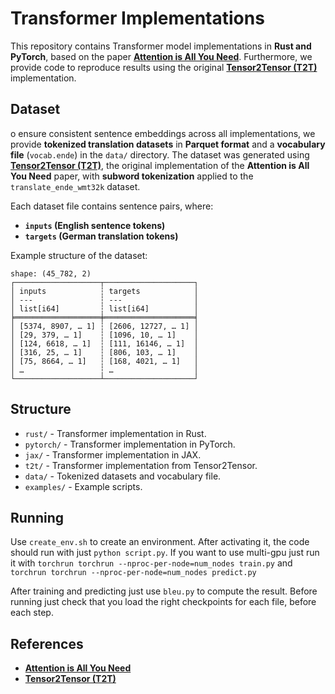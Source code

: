 # **Transformer Implementations**

This repository contains Transformer model implementations in **Rust and PyTorch**, based on the paper **[Attention is All You Need](https://arxiv.org/pdf/1706.03762)**. Furthermore, we provide code to reproduce results using the original **[Tensor2Tensor (T2T)](https://github.com/tensorflow/tensor2tensor.git)** implementation.

## **Dataset**
o ensure consistent sentence embeddings across all implementations, we provide **tokenized translation datasets** in **Parquet format** and a **vocabulary file** (`vocab.ende`) in the `data/` directory. The dataset was generated using **[Tensor2Tensor (T2T)](https://github.com/tensorflow/tensor2tensor.git)**, the original implementation of the **Attention is All You Need** paper, with **subword tokenization** applied to the `translate_ende_wmt32k` dataset.

Each dataset file contains sentence pairs, where:
- **`inputs` (English sentence tokens)**  
- **`targets` (German translation tokens)**  

Example structure of the dataset:  
```
shape: (45_782, 2)
┌───────────────────┬────────────────────┐
│ inputs            ┆ targets            │
│ ---               ┆ ---                │
│ list[i64]         ┆ list[i64]          │
╞═══════════════════╪════════════════════╡
│ [5374, 8907, … 1] ┆ [2606, 12727, … 1] │
│ [29, 379, … 1]    ┆ [1096, 10, … 1]    │
│ [124, 6618, … 1]  ┆ [111, 16146, … 1]  │
│ [316, 25, … 1]    ┆ [806, 103, … 1]    │
│ [75, 8664, … 1]   ┆ [168, 4021, … 1]   │
│ …                 ┆ …                  │
└───────────────────┴────────────────────┘
```

## **Structure**
- `rust/` - Transformer implementation in Rust.
- `pytorch/` - Transformer implementation in PyTorch.
- `jax/` - Transformer implementation in JAX.
- `t2t/` - Transformer implementation from Tensor2Tensor.
- `data/` - Tokenized datasets and vocabulary file.
- `examples/` - Example scripts.

## **Running**
Use `create_env.sh` to create an environment. After activating it, the code should run with just `python script.py`. If you want to use multi-gpu just run it with `torchrun torchrun --nproc-per-node=num_nodes train.py` and `torchrun torchrun --nproc-per-node=num_nodes predict.py`

After training and predicting just use `bleu.py` to compute the result. Before running just check that you load the right checkpoints for each file, before each step.

## **References**
- **[Attention is All You Need](https://arxiv.org/pdf/1706.03762)**
- **[Tensor2Tensor (T2T)](https://github.com/tensorflow/tensor2tensor.git)**
